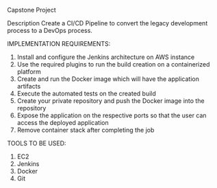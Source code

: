 Capstone Project

Description
Create a CI/CD Pipeline to convert the legacy development process to a DevOps process.

IMPLEMENTATION REQUIREMENTS:
1.	Install and configure the Jenkins architecture on AWS instance
2.	Use the required plugins to run the build creation on a containerized platform
3.	Create and run the Docker image which will have the application artifacts
4.	Execute the automated tests on the created build
5.	Create your private repository and push the Docker image into the repository
6.	Expose the application on the respective ports so that the user can access the deployed application
7.	Remove container stack after completing the job

TOOLS TO BE USED:
1.	EC2
2.	Jenkins
3.	Docker
4.	Git
